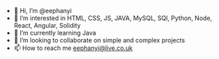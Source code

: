 - 👋 Hi, I’m @eephanyi
- 👀 I’m interested in HTML, CSS, JS, JAVA, MySQL, SQl, Python, Node, React, Angular, Solidity
- 🌱 I’m currently learning Java
- 💞️ I’m looking to collaborate on simple and complex projects
- 📫 How to reach me eephanyi@live.co.uk

<!---
eephanyi/eephanyi is a ✨ special ✨ repository because its `README.md` (this file) appears on your GitHub profile.
You can click the Preview link to take a look at your changes.
--->
